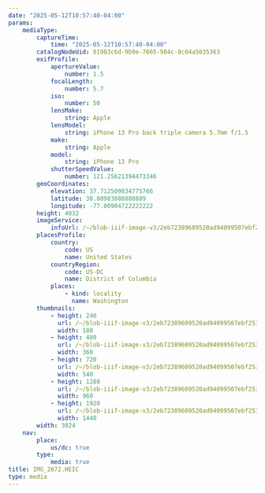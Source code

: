 ```yaml
---
date: "2025-05-12T10:57:40-04:00"
params:
    mediaType:
        captureTime:
            time: "2025-05-12T10:57:40-04:00"
        catalogNodeUid: 01983c6d-9b9e-7665-984c-8c04a5035363
        exifProfile:
            apertureValue:
                number: 1.5
            focalLength:
                number: 5.7
            iso:
                number: 50
            lensMake:
                string: Apple
            lensModel:
                string: iPhone 13 Pro back triple camera 5.7mm f/1.5
            make:
                string: Apple
            model:
                string: iPhone 13 Pro
            shutterSpeedValue:
                number: 121.25621394473346
        geoCoordinates:
            elevation: 37.712509834775766
            latitude: 38.88983888888889
            longitude: -77.00904722222222
        height: 4032
        imageService:
            infoUrl: /~/blob-iiif-image-v3/2eb72389609520ad94099507ebf253c48f25fe917c70accf1b86135969588b49/info.json
        placesProfile:
            country:
                code: US
                name: United States
            countryRegion:
                code: US-DC
                name: District of Columbia
            places:
                - kind: locality
                  name: Washington
        thumbnails:
            - height: 240
              url: /~/blob-iiif-image-v3/2eb72389609520ad94099507ebf253c48f25fe917c70accf1b86135969588b49/full/180%2C240/0/default.jpg
              width: 180
            - height: 480
              url: /~/blob-iiif-image-v3/2eb72389609520ad94099507ebf253c48f25fe917c70accf1b86135969588b49/full/360%2C480/0/default.jpg
              width: 360
            - height: 720
              url: /~/blob-iiif-image-v3/2eb72389609520ad94099507ebf253c48f25fe917c70accf1b86135969588b49/full/540%2C720/0/default.jpg
              width: 540
            - height: 1280
              url: /~/blob-iiif-image-v3/2eb72389609520ad94099507ebf253c48f25fe917c70accf1b86135969588b49/full/960%2C1280/0/default.jpg
              width: 960
            - height: 1920
              url: /~/blob-iiif-image-v3/2eb72389609520ad94099507ebf253c48f25fe917c70accf1b86135969588b49/full/1440%2C1920/0/default.jpg
              width: 1440
        width: 3024
    nav:
        place:
            us/dc: true
        type:
            media: true
title: IMG_2672.HEIC
type: media
---
```

